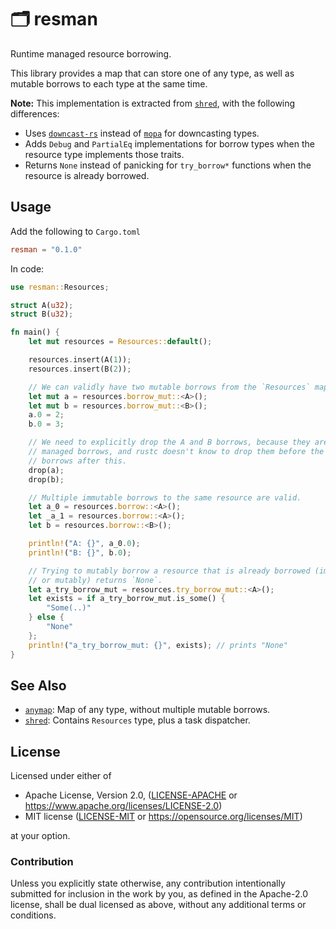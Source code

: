 # 🗂️ resman

Runtime managed resource borrowing.

This library provides a map that can store one of any type, as well as mutable borrows to each type at the same time.

**Note:** This implementation is extracted from [`shred`], with the following differences:

* Uses [`downcast-rs`] instead of [`mopa`] for downcasting types.
* Adds `Debug` and `PartialEq` implementations for borrow types when the resource type implements those traits.
* Returns `None` instead of panicking for `try_borrow*` functions when the resource is already borrowed.

## Usage

Add the following to `Cargo.toml`

```toml
resman = "0.1.0"
```

In code:

```rust
use resman::Resources;

struct A(u32);
struct B(u32);

fn main() {
    let mut resources = Resources::default();

    resources.insert(A(1));
    resources.insert(B(2));

    // We can validly have two mutable borrows from the `Resources` map!
    let mut a = resources.borrow_mut::<A>();
    let mut b = resources.borrow_mut::<B>();
    a.0 = 2;
    b.0 = 3;

    // We need to explicitly drop the A and B borrows, because they are runtime
    // managed borrows, and rustc doesn't know to drop them before the immutable
    // borrows after this.
    drop(a);
    drop(b);

    // Multiple immutable borrows to the same resource are valid.
    let a_0 = resources.borrow::<A>();
    let _a_1 = resources.borrow::<A>();
    let b = resources.borrow::<B>();

    println!("A: {}", a_0.0);
    println!("B: {}", b.0);

    // Trying to mutably borrow a resource that is already borrowed (immutably
    // or mutably) returns `None`.
    let a_try_borrow_mut = resources.try_borrow_mut::<A>();
    let exists = if a_try_borrow_mut.is_some() {
        "Some(..)"
    } else {
        "None"
    };
    println!("a_try_borrow_mut: {}", exists); // prints "None"
}
```

## See Also

* [`anymap`]: Map of any type, without multiple mutable borrows.
* [`shred`]: Contains `Resources` type, plus a task dispatcher.

## License

Licensed under either of

* Apache License, Version 2.0, ([LICENSE-APACHE] or <https://www.apache.org/licenses/LICENSE-2.0>)
* MIT license ([LICENSE-MIT] or <https://opensource.org/licenses/MIT>)

at your option.

### Contribution

Unless you explicitly state otherwise, any contribution intentionally submitted for inclusion in the work by you, as defined in the Apache-2.0 license, shall be dual licensed as above, without any additional terms or conditions.


[`anymap`]: https://github.com/chris-morgan/anymap
[`downcast-rs`]: https://github.com/marcianx/downcast-rs
[`mopa`]: https://github.com/chris-morgan/mopa
[`shred`]: https://github.com/amethyst/shred
[LICENSE-APACHE]: LICENSE-APACHE
[LICENSE-MIT]: LICENSE-MIT
